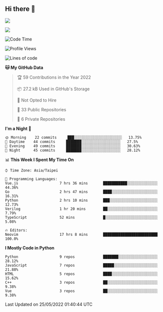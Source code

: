 ## Hi there 👋

![](https://github-readme-stats.vercel.app/api?username=CSY54&theme=nord&show_icons=true)

![](https://github-readme-stats.vercel.app/api/top-langs/?username=CSY54&theme=nord&layout=compact&card_width=445)

<!--START_SECTION:waka-->
![Code Time](http://img.shields.io/badge/Code%20Time-1%2C092%20hrs%2031%20mins-blue)

![Profile Views](http://img.shields.io/badge/Profile%20Views-17-blue)

![Lines of code](https://img.shields.io/badge/From%20Hello%20World%20I%27ve%20Written-121%20Thousand%20lines%20of%20code-blue)

**🐱 My GitHub Data** 

> 🏆 59 Contributions in the Year 2022
 > 
> 📦 27.2 kB Used in GitHub's Storage 
 > 
> 🚫 Not Opted to Hire
 > 
> 📜 33 Public Repositories 
 > 
> 🔑 6 Private Repositories  
 > 
**I'm a Night 🦉** 

```text
🌞 Morning    22 commits     ███░░░░░░░░░░░░░░░░░░░░░░   13.75% 
🌆 Daytime    44 commits     ███████░░░░░░░░░░░░░░░░░░   27.5% 
🌃 Evening    49 commits     ███████░░░░░░░░░░░░░░░░░░   30.63% 
🌙 Night      45 commits     ███████░░░░░░░░░░░░░░░░░░   28.12%

```


📊 **This Week I Spent My Time On** 

```text
⌚︎ Time Zone: Asia/Taipei

💬 Programming Languages: 
Vue.js                   7 hrs 36 mins       ███████████░░░░░░░░░░░░░░   44.36% 
Go                       2 hrs 47 mins       ████░░░░░░░░░░░░░░░░░░░░░   16.31% 
Python                   2 hrs 10 mins       ███░░░░░░░░░░░░░░░░░░░░░░   12.73% 
Verilog                  1 hr 20 mins        ██░░░░░░░░░░░░░░░░░░░░░░░   7.79% 
TypeScript               52 mins             █░░░░░░░░░░░░░░░░░░░░░░░░   5.08%

🔥 Editors: 
Neovim                   17 hrs 8 mins       █████████████████████████   100.0%

```

**I Mostly Code in Python** 

```text
Python                   9 repos             ███████░░░░░░░░░░░░░░░░░░   28.12% 
JavaScript               7 repos             █████░░░░░░░░░░░░░░░░░░░░   21.88% 
HTML                     5 repos             ████░░░░░░░░░░░░░░░░░░░░░   15.62% 
C++                      3 repos             ██░░░░░░░░░░░░░░░░░░░░░░░   9.38% 
Vue                      3 repos             ██░░░░░░░░░░░░░░░░░░░░░░░   9.38%

```



 Last Updated on 25/05/2022 01:40:44 UTC
<!--END_SECTION:waka-->

<!--
**CSY54/CSY54** is a ✨ _special_ ✨ repository because its `README.md` (this file) appears on your GitHub profile.

Here are some ideas to get you started:

- 🔭 I’m currently working on ...
- 🌱 I’m currently learning ...
- 👯 I’m looking to collaborate on ...
- 🤔 I’m looking for help with ...
- 💬 Ask me about ...
- 📫 How to reach me: ...
- 😄 Pronouns: ...
- ⚡ Fun fact: ...
-->

